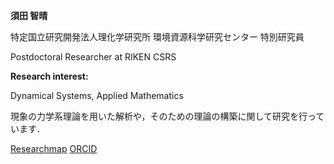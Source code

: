 **須田 智晴**

特定国立研究開発法人理化学研究所 環境資源科学研究センター 特別研究員

Postdoctoral Researcher at RIKEN CSRS

**Research interest:**

Dynamical Systems, Applied Mathematics

現象の力学系理論を用いた解析や，そのための理論の構築に関して研究を行っています．


[Researchmap](https://researchmap.jp/t-suda) [ORCID](https://orcid.org/0000-0002-1027-7842)
